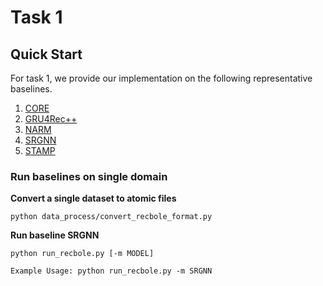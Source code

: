 # Task 1

## Quick Start

For task 1, we provide our implementation on the following representative baselines.

1. [CORE](https://github.com/RUCAIBox/CORE)
2. [GRU4Rec++](https://github.com/hidasib/GRU4Rec)
3. [NARM](https://github.com/lijingsdu/sessionRec_NARM)
4. [SRGNN](https://github.com/CRIPAC-DIG/SR-GNN)
5. [STAMP](https://github.com/uestcnlp/STAMP)

### Run baselines on single domain

**Convert a single dataset to atomic files**

```
python data_process/convert_recbole_format.py
```

**Run baseline SRGNN**

```
python run_recbole.py [-m MODEL]

Example Usage: python run_recbole.py -m SRGNN
```
